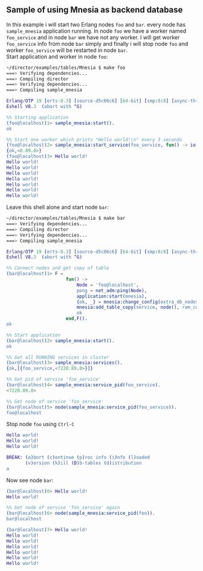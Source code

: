 ## Sample of using Mnesia as backend database
In this example i will start two Erlang nodes `foo` and `bar`. every node has `sample_mnesia` application running. In node `foo` we have a worker named `foo_service` and in node `bar` we have not any worker. I will get worker `foo_service` info from node `bar` simply and finally i will stop node `foo` and worker `foo_service` will be restarted in node `bar`.  
Start application and worker in node `foo`:
```sh
~/director/examples/tables/Mnesia $ make foo
===> Verifying dependencies...
===> Compiling director
===> Verifying dependencies...
===> Compiling sample_mnesia
```
```erlang
Erlang/OTP 19 [erts-8.3] [source-d5c06c6] [64-bit] [smp:8:8] [async-threads:10] [hipe] [kernel-poll:false]
Eshell V8.3  (abort with ^G)

%% Starting application
(foo@localhost)1> sample_mnesia:start().
ok

%% Start one worker which prints "Hello world!\n" every 3 seconds
(foo@localhost)2> sample_mnesia:start_service(foo_service, fun() -> io:format("Hello world!~n") end, 3000, infinity).
{ok,<0.89.0>}
(foo@localhost)3> Hello world!
Hello world!
Hello world!
Hello world!
Hello world!
Hello world!
Hello world!
Hello world!
```
Leave this shell alone and start node `bar`:
```sh
~/director/examples/tables/Mnesia $ make bar
===> Verifying dependencies...
===> Compiling director
===> Verifying dependencies...
===> Compiling sample_mnesia
```
```erlang
Erlang/OTP 19 [erts-8.3] [source-d5c06c6] [64-bit] [smp:8:8] [async-threads:10] [hipe] [kernel-poll:false]
Eshell V8.3  (abort with ^G)

%% Connect nodes and get copy of table
(bar@localhost)1> F = 
                      fun() ->
                          Node = 'foo@localhost',
                          pong = net_adm:ping(Node),
                          application:start(mnesia),
                          {ok, _} = mnesia:change_config(extra_db_nodes, [Node]),
                          mnesia:add_table_copy(service, node(), ram_copies),
                          ok
                      end,F().
ok

%% Start application
(bar@localhost)2> sample_mnesia:start().
ok

%% Get all RUNNING services in cluster
(bar@localhost)3> sample_mnesia:services().
{ok,[{foo_service,<7220.89.0>}]}

%% Get pid of service 'foo_service'
(bar@localhost)4> sample_mnesia:service_pid(foo_service).
<7220.89.0>

%% Get node of service 'foo_service'
(bar@localhost)5> node(sample_mnesia:service_pid(foo_service)).
foo@localhost
```
Stop node `foo` using `Ctrl-C`
```erlang
Hello world!
Hello world!
Hello world!

BREAK: (a)bort (c)ontinue (p)roc info (i)nfo (l)oaded
       (v)ersion (k)ill (D)b-tables (d)istribution
a
```
Now see node `bar`:
```erlang
(bar@localhost)6> Hello world!
Hello world!

%% Get node of service 'foo_service' again 
(bar@localhost)6> node(sample_mnesia:service_pid(foo)).
bar@localhost

(bar@localhost)7> Hello world!
Hello world!
Hello world!
Hello world!
Hello world!
Hello world!
Hello world!
```
